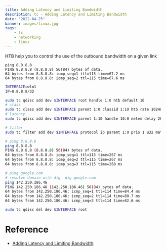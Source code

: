 ```yaml
---
title: Adding Latency and Limiting Bandwidth
description: tc - Adding Latency and Limiting Bandwidth
date: "2022-04-25"
banner: images/linux.jpg
tags:
    - tc
    - networking
    - linux
---
```


HTB help you to control the use of the outbound bandwidth on a given link

```
ping 8.8.8.8
PING 8.8.8.8 (8.8.8.8) 56(84) bytes of data.
64 bytes from 8.8.8.8: icmp_seq=1 ttl=115 time=67.2 ms
64 bytes from 8.8.8.8: icmp_seq=2 ttl=115 time=67.6 ms
```

```bash
INTERFACE=wlo1
IP=8.8.8.8/32

sudo tc qdisc add dev $INTERFACE root handle 1:0 htb default 10
# class
sudo tc class add dev $INTERFACE parent 1:0 classid 1:10 htb rate 1024mbit
# latency
sudo tc qdisc add dev $INTERFACE parent 1:10 handle 10:0 netem delay 200ms

# filter
sudo tc filter add dev $INTERFACE protocol ip parent 1:0 prio 1 u32 match ip dst $IP flowid 1:10
```

```bash title="result"
# ping 8.8.8.8
ping 8.8.8.8
PING 8.8.8.8 (8.8.8.8) 56(84) bytes of data.
64 bytes from 8.8.8.8: icmp_seq=1 ttl=115 time=267 ms
64 bytes from 8.8.8.8: icmp_seq=2 ttl=115 time=267 ms
64 bytes from 8.8.8.8: icmp_seq=3 ttl=115 time=268 ms

# ping google.com
# resolve domain with dig `dig google.com`
ping 142.250.186.46
PING 142.250.186.46 (142.250.186.46) 56(84) bytes of data.
64 bytes from 142.250.186.46: icmp_seq=1 ttl=114 time=84.4 ms
64 bytes from 142.250.186.46: icmp_seq=2 ttl=114 time=80.7 ms
64 bytes from 142.250.186.46: icmp_seq=3 ttl=114 time=82.6 ms

```

```bash title="remove"
sudo tc qdisc del dev $INTERFACE root
```
# Reference
- [Adding Latency and Limiting Bandwidth](http://blog.tinola.com/?e=22)